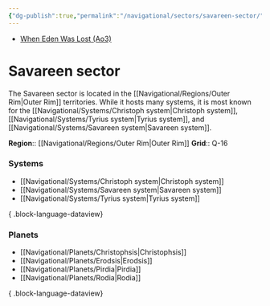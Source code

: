 ```yaml
---
{"dg-publish":true,"permalink":"/navigational/sectors/savareen-sector/","tags":["map","sector","unfinished","corellian","triellus","outerrim"],"noteIcon":"saber1"}
---
```


- [When Eden Was Lost (Ao3)](https://archiveofourown.org/works/19334440)
# Savareen sector

The Savareen sector is located in the [[Navigational/Regions/Outer Rim\|Outer Rim]] territories. While it hosts many systems, it is most known for the [[Navigational/Systems/Christoph system\|Christoph system]], [[Navigational/Systems/Tyrius system\|Tyrius system]], and [[Navigational/Systems/Savareen system\|Savareen system]].

**Region**::  [[Navigational/Regions/Outer Rim\|Outer Rim]]
**Grid**::  Q-16

### Systems
- [[Navigational/Systems/Christoph system\|Christoph system]]
- [[Navigational/Systems/Savareen system\|Savareen system]]
- [[Navigational/Systems/Tyrius system\|Tyrius system]]

{ .block-language-dataview}
### Planets
- [[Navigational/Planets/Christophsis\|Christophsis]]
- [[Navigational/Planets/Erodsis\|Erodsis]]
- [[Navigational/Planets/Pirdia\|Pirdia]]
- [[Navigational/Planets/Rodia\|Rodia]]

{ .block-language-dataview}
